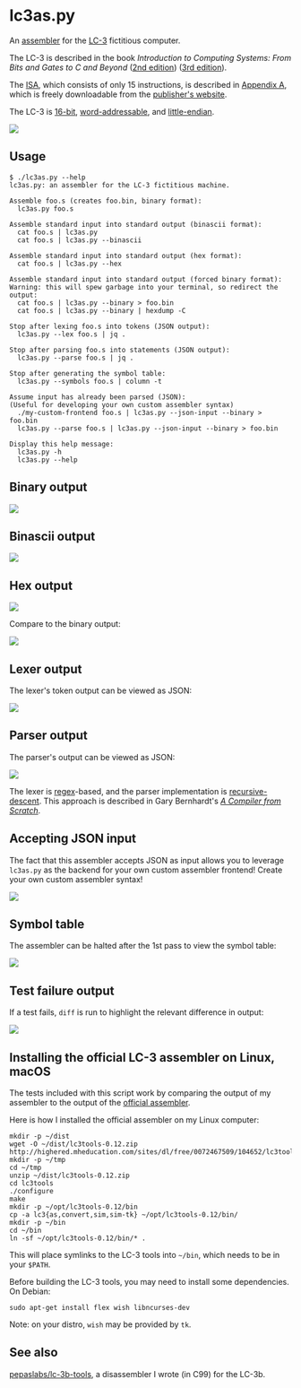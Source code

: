 # lc3as.py

An [assembler](https://en.wikipedia.org/wiki/Assembly_language#Assembler)
for the [LC-3](https://en.wikipedia.org/wiki/Little_Computer_3) fictitious computer.

The LC-3 is described in the book
_Introduction to Computing Systems: From Bits and Gates to C and Beyond_
([2nd edition](https://www.amazon.com/dp/0072467509))
([3rd edition](https://www.amazon.com/dp/126042474X)).

The [ISA](https://en.wikipedia.org/wiki/Instruction_set_architecture),
which consists of only 15 instructions,
is described in [Appendix A](doc/appendix-a.pdf),
which is freely downloadable from the
[publisher's website](https://highered.mheducation.com/sites/0072467509/student_view0/appendices_a__b__c__d____e.html).

The LC-3 is [16-bit](https://en.wikipedia.org/wiki/16-bit_computing),
[word-addressable](https://en.wikipedia.org/wiki/Word-addressable),
and [little-endian](https://en.wikipedia.org/wiki/Endianness).

![](.media/isa.png)


## Usage

```
$ ./lc3as.py --help
lc3as.py: an assembler for the LC-3 fictitious machine.

Assemble foo.s (creates foo.bin, binary format):
  lc3as.py foo.s

Assemble standard input into standard output (binascii format):
  cat foo.s | lc3as.py
  cat foo.s | lc3as.py --binascii

Assemble standard input into standard output (hex format):
  cat foo.s | lc3as.py --hex

Assemble standard input into standard output (forced binary format):
Warning: this will spew garbage into your terminal, so redirect the output:
  cat foo.s | lc3as.py --binary > foo.bin
  cat foo.s | lc3as.py --binary | hexdump -C

Stop after lexing foo.s into tokens (JSON output):
  lc3as.py --lex foo.s | jq .

Stop after parsing foo.s into statements (JSON output):
  lc3as.py --parse foo.s | jq .

Stop after generating the symbol table:
  lc3as.py --symbols foo.s | column -t

Assume input has already been parsed (JSON):
(Useful for developing your own custom assembler syntax)
  ./my-custom-frontend foo.s | lc3as.py --json-input --binary > foo.bin
  lc3as.py --parse foo.s | lc3as.py --json-input --binary > foo.bin

Display this help message:
  lc3as.py -h
  lc3as.py --help
```

## Binary output

![](.media/binary.png)


## Binascii output

![](.media/binascii.png)


## Hex output

![](.media/hex.png)

Compare to the binary output:

![](.media/hexdump.png)


## Lexer output

The lexer's token output can be viewed as JSON:

![](.media/lex.png)


## Parser output

The parser's output can be viewed as JSON:

![](.media/parse.png)

The lexer is [regex](https://en.wikipedia.org/wiki/Regular_expression)-based,
and the parser implementation is [recursive-descent](https://en.wikipedia.org/wiki/Recursive_descent_parser).
This approach is described in Gary Bernhardt's
[_A Compiler from Scratch_](https://www.destroyallsoftware.com/screencasts/catalog/a-compiler-from-scratch).

## Accepting JSON input

The fact that this assembler accepts JSON as input allows you to leverage `lc3as.py`
as the backend for your own custom assembler frontend!
Create your own custom assembler syntax!

![](.media/json-input.png)


## Symbol table

The assembler can be halted after the 1st pass to view the symbol table:

![](.media/symbols.png)


## Test failure output

If a test fails, `diff` is run to highlight the relevant difference in output:

![](.media/test.png)


## Installing the official LC-3 assembler on Linux, macOS

The tests included with this script work
by comparing the output of my assembler to the output of the
[official assembler](http://highered.mheducation.com/sites/0072467509/student_view0/lc-3_simulator.html).

Here is how I installed the official assembler on my Linux computer:

```
mkdir -p ~/dist
wget -O ~/dist/lc3tools-0.12.zip http://highered.mheducation.com/sites/dl/free/0072467509/104652/lc3tools_v12.zip
mkdir -p ~/tmp
cd ~/tmp
unzip ~/dist/lc3tools-0.12.zip
cd lc3tools
./configure
make
mkdir -p ~/opt/lc3tools-0.12/bin
cp -a lc3{as,convert,sim,sim-tk} ~/opt/lc3tools-0.12/bin/
mkdir -p ~/bin
cd ~/bin
ln -sf ~/opt/lc3tools-0.12/bin/* .
```

This will place symlinks to the LC-3 tools into `~/bin`, which needs to be in your `$PATH`.

Before building the LC-3 tools, you may need to install some dependencies.  On Debian:

```
sudo apt-get install flex wish libncurses-dev
```

Note: on your distro, `wish` may be provided by `tk`.


## See also

[pepaslabs/lc-3b-tools](https://github.com/pepaslabs/lc-3b-tools), a disassembler I wrote (in C99) for the LC-3b.
